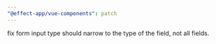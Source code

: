 ```yaml
---
"@effect-app/vue-components": patch
---
```


fix form input type should narrow to the type of the field, not all fields.
